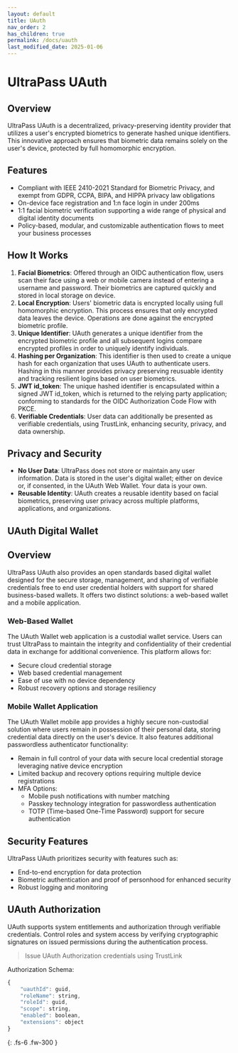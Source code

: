 ```yaml
---
layout: default
title: UAuth
nav_order: 2
has_children: true
permalink: /docs/uauth
last_modified_date: 2025-01-06
---
```

# UltraPass UAuth

## Overview
UltraPass UAuth is a decentralized, privacy-preserving identity provider that utilizes a user's encrypted biometrics to generate hashed unique identifiers. This innovative approach ensures that biometric data remains solely on the user's device, protected by full homomorphic encryption.

## Features
- Compliant with IEEE 2410-2021 Standard for Biometric Privacy, and exempt from GDPR, CCPA, BIPA, and HIPPA privacy law obligations
- On-device face registration and 1:n face login in under 200ms
- 1:1 facial biometric verification supporting a wide range of physical and digital identity documents
- Policy-based, modular, and customizable authentication flows to meet your business processes

## How It Works
1. **Facial Biometrics**: Offered through an OIDC authentication flow, users scan their face using a web or mobile camera instead of entering a username and password. Their biometrics are captured quickly and stored in local storage on device.
2. **Local Encryption**: Users' biometric data is encrypted locally using full homomorphic encryption. This process ensures that only encrypted data leaves the device. Operations are done against the encrypted biometric profile.
3. **Unique Identifier**: UAuth generates a unique identifier from the encrypted biometric profile and all subsequent logins compare encrypted profiles in order to uniquely identify individuals.
4. **Hashing per Organization**: This identifier is then used to create a unique hash for each organization that uses UAuth to authenticate users. Hashing in this manner provides privacy preserving reusuable identity and tracking resilient logins based on user biometrics.
5. **JWT id_token**: The unique hashed identifier is encapsulated within a signed JWT id_token, which is returned to the relying party application; conforming to standards for the OIDC Authorization Code Flow with PKCE.
6. **Verifiable Credentials**: User data can additionally be presented as verifiable credentials, using TrustLink, enhancing security, privacy, and data ownership.

## Privacy and Security
- **No User Data**: UltraPass does not store or maintain any user information. Data is stored in the user's digital wallet; either on device or, if consented, in the UAuth Web Wallet. Your data is your own.
- **Reusable Identity**: UAuth creates a reusable identity based on facial biometrics, preserving user privacy across multiple platforms, applications, and organizations.

## UAuth Digital Wallet

## Overview
UltraPass UAuth also provides an open standards based digital wallet designed for the secure storage, management, and sharing of verifiable credentials free to end user credential holders with support for shared business-based wallets. It offers two distinct solutions: a web-based wallet and a mobile application.

### Web-Based Wallet
The UAuth Wallet web application is a custodial wallet service. Users can trust UltraPass to maintain the integrity and confidentiality of their credential data in exchange for additional convenience. This platform allows for:

- Secure cloud credential storage
- Web based credential management
- Ease of use with no device dependency
- Robust recovery options and storage resiliency

### Mobile Wallet Application
The UAuth Wallet mobile app provides a highly secure non-custodial solution where users remain in possession of their personal data, storing credential data directly on the user's device. It also features additional passwordless authenticator functionality:

- Remain in full control of your data with secure local credential storage leveraging native device encryption
- Limited backup and recovery options requiring multiple device registrations
- MFA Options:
    - Mobile push notifications with number matching
    - Passkey technology integration for passwordless authentication
    - TOTP (Time-based One-Time Password) support for secure authentication

## Security Features
UltraPass UAuth prioritizes security with features such as:

- End-to-end encryption for data protection
- Biometric authentication and proof of personhood for enhanced security
- Robust logging and monitoring

## UAuth Authorization
UAuth supports system entitlements and authorization through verifiable credentials. Control roles and system access by verifying cryptographic signatures on issued permissions during the authentication process.

>Issue UAuth Authorization credentials using TrustLink

Authorization Schema:
```js
{
    "uauthId": guid,
    "roleName": string,
    "roleId": guid,
    "scope": string,
    "enabled": boolean,
    "extensions": object
}
```



{: .fs-6 .fw-300 }